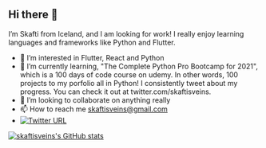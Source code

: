 ## Hi there 👋
I’m Skafti from Iceland, and I am looking for work! I really enjoy learning languages and frameworks like Python and Flutter.
- 👀 I’m interested in Flutter, React and Python
- 🌱 I’m currently learning, "The Complete Python Pro Bootcamp for 2021", which is a 100 days of code course on udemy. In other words, 100 projects to my porfolio all in Python!
      I consistently tweet about my progress. You can check it out at twitter.com/skaftisveins.
- 💞️ I’m looking to collaborate on anything really
- 📫 How to reach me skaftisveins@gmail.com
- [![Twitter URL](https://img.shields.io/twitter/url/https/twitter.com/skaftisveins.svg?style=social&label=Follow%20%40skaftisveins)](https://twitter.com/skaftisveins)

[![skaftisveins's GitHub stats](https://github-readme-stats.vercel.app/api?username=skaftisveins)](https://github.com/anuraghazra/github-readme-stats)


<!---
skaftisveins/skaftisveins is a ✨ special ✨ repository because its `README.md` (this file) appears on your GitHub profile.
You can click the Preview link to take a look at your changes.
--->
